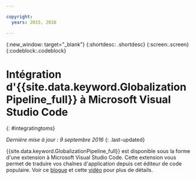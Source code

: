 ```yaml
---

copyright:
  years: 2015, 2016

---
```


{:new_window: target="_blank"}
{:shortdesc: .shortdesc}
{:screen:.screen}
{:codeblock:.codeblock}

# Intégration d'{{site.data.keyword.GlobalizationPipeline_full}} à Microsoft Visual Studio Code
{: #integratingtoms}

*Dernière mise à jour : 9 septembre 2016*
{: .last-updated}

{{site.data.keyword.GlobalizationPipeline_full}} est disponible sous la forme d'une extension à Microsoft Visual Studio Code. Cette extension vous permet de traduire vos chaînes d'application depuis cet éditeur de code populaire. Voir ce [blogue](https://developer.ibm.com/bluemix/2016/08/31/ibm-globalization-pipeline-and-microsoft-visual-studio-code/) et cette [vidéo](https://www.youtube.com/watch?v=fUfmnx2KqyU) pour plus de détails.
